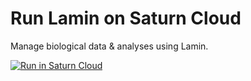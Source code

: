 # Run Lamin on Saturn Cloud

Manage biological data & analyses using Lamin.

<a href="https://app.community.saturnenterprise.io/dash/resources?recipeUrl=https://raw.githubusercontent.com/saturncloud/lamin-ai-example/main/.saturn/saturn.json" target="_blank" rel="noopener">
  <img src="https://saturncloud.io/images/embed/run-in-saturn-cloud.svg" alt="Run in Saturn Cloud"/>
</a>
